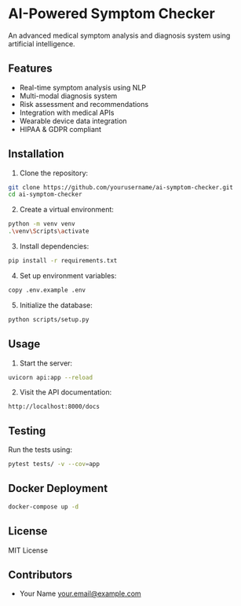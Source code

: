 # AI-Powered Symptom Checker

An advanced medical symptom analysis and diagnosis system using artificial intelligence.

## Features

- Real-time symptom analysis using NLP
- Multi-modal diagnosis system
- Risk assessment and recommendations
- Integration with medical APIs
- Wearable device data integration
- HIPAA & GDPR compliant

## Installation

1. Clone the repository:
```bash
git clone https://github.com/yourusername/ai-symptom-checker.git
cd ai-symptom-checker
```

2. Create a virtual environment:
```bash
python -m venv venv
.\venv\Scripts\activate
```

3. Install dependencies:
```bash
pip install -r requirements.txt
```

4. Set up environment variables:
```bash
copy .env.example .env
```

5. Initialize the database:
```bash
python scripts/setup.py
```

## Usage

1. Start the server:
```bash
uvicorn api:app --reload
```

2. Visit the API documentation:
```
http://localhost:8000/docs
```

## Testing

Run the tests using:
```bash
pytest tests/ -v --cov=app
```

## Docker Deployment

```bash
docker-compose up -d
```

## License

MIT License

## Contributors

- Your Name <your.email@example.com>
